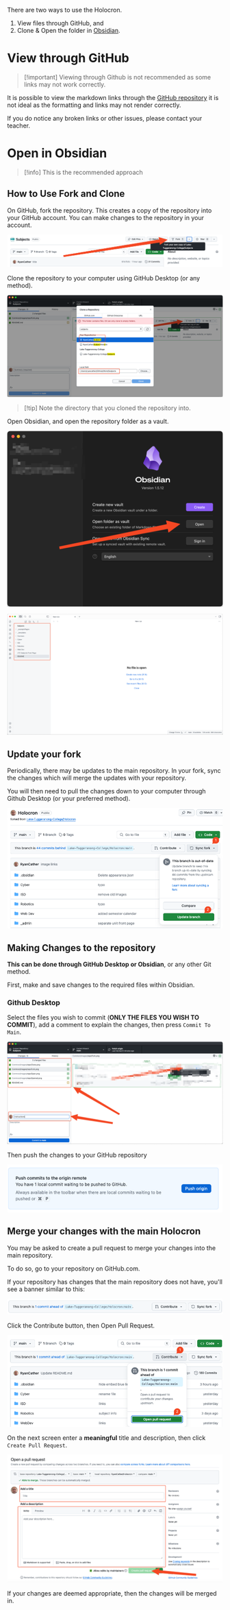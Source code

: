 There are two ways to use the Holocron.
1) View files through GitHub, and
2) Clone & Open the folder in [Obsidian](obsidian.md).

# View through GitHub

> [!important] Viewing through Github is not recommended as some links may not work correctly.

It is possible to view the markdown links through the [GitHub repository](https://github.com/Lake-Tuggeranong-College/Holocron) it is not ideal as the formatting and links may not render correctly.

If you do notice any broken links or other issues, please contact your teacher.
# Open in Obsidian

> [!info] This is the recommended approach

## How to Use Fork and Clone 

On GitHub, fork the repository. This creates a copy of the repository into your GitHub account. You can make changes to the repository in your account.

![Fork the Repository](/_admin/images/repoFork.png)

Clone the repository to your computer using GitHub Desktop (or any method).

![Clone the repository](/_admin/images/repoClone.png)
> [!tip] Note the directory that you cloned the repository into. 

Open Obsidian, and open the repository folder as a vault.

![Open in Obsidian](/_admin/images/repoOpen.png)

![Opened in Obsidian](/_admin/images/repoOpened.png)

## Update your fork

Periodically, there may be updates to the main repository. In your fork, sync the changes which will merge the updates with your repository. 

You will then need to pull the changes down to your computer through Github Desktop (or your preferred method).

![repoSyncFork](/_sharedContent/_images/repoSyncFork.png)

## Making Changes to the repository

**This can be done through GitHub Desktop or Obsidian**, or any other Git method.

First, make and save changes to the required files within Obsidian.

### Github Desktop

Select the files  you wish to commit (**ONLY THE FILES YOU WISH TO COMMIT**), add a comment to explain the changes, then press `Commit To Main`.

![Commit Changes](/_admin/images/repoGithubCommitPush.png)

Then push the changes to your GitHub repository

![Push Changes to GitHub](/_admin/images/repoGithubPush.png)

## Merge your changes with the main Holocron

You may be asked to create a pull request to merge your changes into the main repository.

To do so, go to your repository on GitHub.com.  

If your repository has changes that the main repository does not have, you'll see a banner similar to this:

![repoBranchAhead](/_sharedContent/_images/repoBranchAhead.png)

Click the Contribute button, then Open Pull Request.

![repoContribute](/_sharedContent/_images/repoContribute.png)


On the next screen enter a **meaningful** title and description, then click `Create Pull Request`.

![repoPR](/_sharedContent/_images/repoPR.png)


If your changes are deemed appropriate, then the changes will be merged in.

